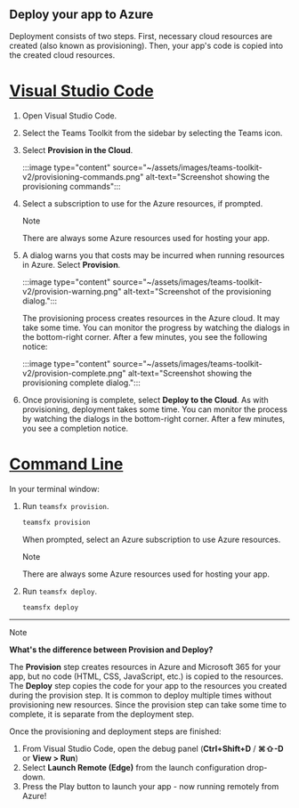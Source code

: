 ## Deploy your app to Azure

Deployment consists of two steps.  First, necessary cloud resources are created (also known as provisioning). Then, your app's code is copied into the created cloud resources.

# [Visual Studio Code](#tab/vscode)

1. Open Visual Studio Code.
1. Select the Teams Toolkit from the sidebar by selecting the Teams icon.
1. Select **Provision in the Cloud**.

   :::image type="content" source="~/assets/images/teams-toolkit-v2/provisioning-commands.png" alt-text="Screenshot showing the provisioning commands":::

1. Select a subscription to use for the Azure resources, if prompted.

   > [!NOTE]
   > There are always some Azure resources used for hosting your app.

1. A dialog warns you that costs may be incurred when running resources in Azure. Select **Provision**.

   :::image type="content" source="~/assets/images/teams-toolkit-v2/provision-warning.png" alt-text="Screenshot of the provisioning dialog.":::

   The provisioning process creates resources in the Azure cloud. It may take some time. You can monitor the progress by watching the dialogs in the bottom-right corner. After a few minutes, you see the following notice:

   :::image type="content" source="~/assets/images/teams-toolkit-v2/provision-complete.png" alt-text="Screenshot showing the provisioning complete dialog.":::

1. Once provisioning is complete, select **Deploy to the Cloud**. As with provisioning, deployment takes some time. You can monitor the process by watching the dialogs in the bottom-right corner. After a few minutes, you see a completion notice.

# [Command Line](#tab/cli)

In your terminal window:

1. Run `teamsfx provision`.

   ``` bash
   teamsfx provision
   ```

   When prompted, select an Azure subscription to use Azure resources.

   > [!NOTE]
   > There are always some Azure resources used for hosting your app.

1. Run `teamsfx deploy`.

   ``` bash
   teamsfx deploy
   ```

---

> [!NOTE]
> **What's the difference between Provision and Deploy?**
>
> The **Provision** step creates resources in Azure and Microsoft 365 for your app, but no code (HTML, CSS, JavaScript, etc.) is copied to the resources. The **Deploy** step copies the code for your app to the resources you created during the provision step. It is common to deploy multiple times without provisioning new resources. Since the provision step can take some time to complete, it is separate from the deployment step.

Once the provisioning and deployment steps are finished:

1. From Visual Studio Code, open the debug panel (**Ctrl+Shift+D** / **⌘⇧-D** or **View > Run**)
1. Select **Launch Remote (Edge)** from the launch configuration drop-down.
1. Press the Play button to launch your app - now running remotely from Azure!
